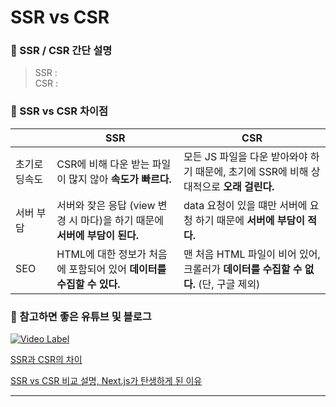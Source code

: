 # SSR vs CSR

### 📖 SSR / CSR 간단 설명
> SSR :   
> CSR : 


### 🔖 SSR vs CSR 차이점

|     | SSR                                              | CSR                                                     |
|-----|--------------------------------------------------|---------------------------------------------------------|
| 초기로딩속도 | CSR에 비해 다운 받는 파일이 많지 않아 **속도가 빠르다.**             | 모든 JS 파일을 다운 받아와야 하기 때문에, 초기에 SSR에 비해 상대적으로 **오래 걸린다.** |
| 서버 부담 | 서버와 잦은 응답 (view 변경 시 마다)을 하기 때문에 **서버에 부담이 된다.** | data 요청이 있을 떄만 서버에 요청 하기 때문에 **서버에 부담이 적다.**            |
| SEO | HTML에 대한 정보가 처음에 포함되어 있어 **데이터를 수집할 수 있다.**      | 맨 처음 HTML 파일이 비어 있어, 크롤러가 **데이터를 수집할 수 없다.** (단, 구글 제외) |

### 📌 참고하면 좋은 유튜브 및 블로그

[![Video Label](http://img.youtube.com/vi/5W72UHb-9iI/0.jpg)](https://youtu.be/5W72UHb-9iI)

[SSR과 CSR의 차이](https://proglish.tistory.com/216)

[SSR vs CSR 비교 설명, Next.js가 탄생하게 된 이유](https://www.sarah-note.com/%ED%81%B4%EB%A1%A0%EC%BD%94%EB%94%A9/posting2/)

***
